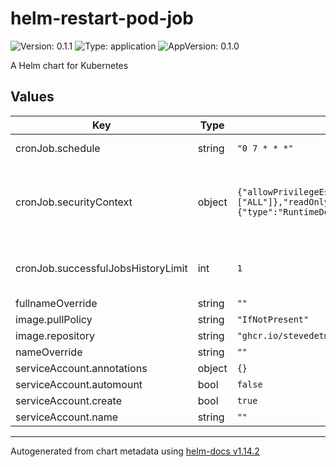 # helm-restart-pod-job

![Version: 0.1.1](https://img.shields.io/badge/Version-0.1.1-informational?style=flat-square) ![Type: application](https://img.shields.io/badge/Type-application-informational?style=flat-square) ![AppVersion: 0.1.0](https://img.shields.io/badge/AppVersion-0.1.0-informational?style=flat-square)

A Helm chart for Kubernetes

## Values

| Key | Type | Default | Description |
|-----|------|---------|-------------|
| cronJob.schedule | string | `"0 7 * * *"` | The value of that field follows the (Cron)[https://en.wikipedia.org/wiki/Cron] syntax: |
| cronJob.securityContext | object | `{"allowPrivilegeEscalation":false,"capabilities":{"drop":["ALL"]},"readOnlyRootFilesystem":false,"runAsNonRoot":true,"runAsUser":1001,"seccompProfile":{"type":"RuntimeDefault"}}` | This field specifies the security context for the container. This allows you to run the container as a non-root user. More information can be found here: https://kubernetes.io/docs/tasks/configure-pod-container/security-context/ |
| cronJob.successfulJobsHistoryLimit | int | `1` | This field specifies the number of successful finished jobs to keep. The default value is 3. Setting this field to 0 will not keep any successful jobs. |
| fullnameOverride | string | `""` |  |
| image.pullPolicy | string | `"IfNotPresent"` |  |
| image.repository | string | `"ghcr.io/stevedetm/restart-pod-job"` |  |
| nameOverride | string | `""` |  |
| serviceAccount.annotations | object | `{}` |  |
| serviceAccount.automount | bool | `false` |  |
| serviceAccount.create | bool | `true` |  |
| serviceAccount.name | string | `""` |  |

----------------------------------------------
Autogenerated from chart metadata using [helm-docs v1.14.2](https://github.com/norwoodj/helm-docs/releases/v1.14.2)
